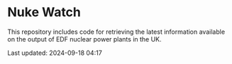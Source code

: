 # Nuke Watch

This repository includes code for retrieving the latest information available on the output of EDF nuclear power plants in the UK.

Last updated: 2024-09-18 04:17